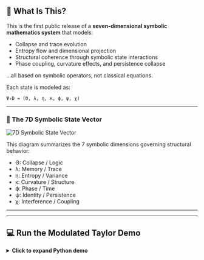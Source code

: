 
## 🧠 What Is This?

This is the first public release of a **seven-dimensional symbolic mathematics system** that models:

- Collapse and trace evolution  
- Entropy flow and dimensional projection  
- Structural coherence through symbolic state interactions  
- Phase coupling, curvature effects, and persistence collapse  

…all based on symbolic operators, not classical equations.

Each state is modeled as:
```
Ψ₇D = (Θ, λ, η, κ, ϕ, ψ, χ)
```

---

### 🧭 The 7D Symbolic State Vector

![7D Symbolic State Vector](7_dimensional_symbolic_state_vector_final.png)

This diagram summarizes the 7 symbolic dimensions governing structural behavior:

- Θ: Collapse / Logic  
- λ: Memory / Trace  
- η: Entropy / Variance  
- κ: Curvature / Structure  
- ϕ: Phase / Time  
- ψ: Identity / Persistence  
- χ: Interference / Coupling

---

---

## 💻 Run the Modulated Taylor Demo

<details>
<summary><b>Click to expand Python demo</b></summary>

```python
# Collapse-Stable Modulated Taylor Expansion Demo
import numpy as np
import matplotlib.pyplot as plt
from scipy.special import factorial

x = np.linspace(-0.9, 0.9, 400)  # Avoid divergence near ±1

# Classical divergent term
f = lambda n, x: (-1)**n * factorial(n) * x**n

# Modulation factor φ_n(x) — collapse-aware
phi = lambda n, x, alpha=1.0: np.exp(-alpha * np.abs(np.log(1 + n**2) * x**2))

N = 20  # Number of terms

modulated_sum = sum(phi(n, x) * f(n, x) for n in range(N))

plt.plot(x, modulated_sum, label=f"Collapse-Stable Expansion (N={N})")
plt.title("Modulated Expansion of a Divergent Series")
plt.xlabel("x")
plt.ylabel("f_mod(x)")
plt.legend()
plt.grid(True)
plt.ylim(-2, 2)
plt.show()
```

</details>
